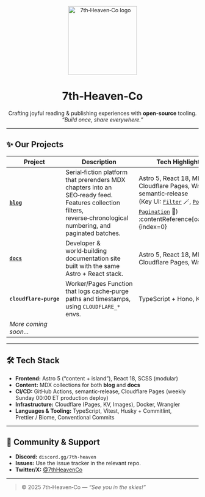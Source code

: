 <!-- .github/README.md – Organization profile -->

<p align="center">
  <img src="https://raw.githubusercontent.com/7th-heaven-co/assets/main/logo.svg" width="180" alt="7th‑Heaven‑Co logo">
</p>

<h1 align="center">7th‑Heaven‑Co</h1>

<p align="center">
  Crafting joyful reading & publishing experiences with <strong>open‑source</strong> tooling.<br>
  <em>“Build once, share everywhere.”</em>
</p>

---

## ✨ Our Projects

| Project | Description | Tech Highlights |
|---------|-------------|-----------------|
| **[`blog`](https://github.com/7th-heaven-co/blog)** | Serial‑fiction platform that prerenders MDX chapters into an SEO‑ready feed. Features collection filters, reverse‑chronological numbering, and paginated batches. | Astro 5, React 18, MDX, Cloudflare Pages, Wrangler, semantic‑release <br/> (Key UI: [`Filter`](src/components/blog/filter.tsx) 🪄, [`Post`](src/components/blog/posts/Post.tsx) 📰, [`Pagination`](src/components/blog/pagination/Pagination.tsx) 🔢) :contentReference[oaicite:0]{index=0} |
| **[`docs`](https://github.com/7th-heaven-co/docs)** | Developer & world‑building documentation site built with the same Astro + React stack. | Astro 5, React 18, MDX, Cloudflare Pages, Wrangler |
| **`cloudflare‑purge`** | Worker/Pages Function that logs cache‑purge paths and timestamps, using `CLOUDFLARE_*` envs. | TypeScript + Hono, KV |
| _More coming soon…_ | | |

---

## 🛠 Tech Stack

- **Frontend:** Astro 5 (“content + island”), React 18, SCSS (modular)  
- **Content:** MDX collections for both **blog** and **docs**  
- **CI/CD:** GitHub Actions, semantic‑release, Cloudflare Pages (weekly Sunday 00:00 ET production deploy)  
- **Infrastructure:** Cloudflare (Pages, KV, Images), Docker, Wrangler  
- **Languages & Tooling:** TypeScript, Vitest, Husky + Commitlint, Prettier / Biome, Conventional Commits

---

## 💬 Community & Support

- **Discord:** `discord.gg/7th-heaven`
- **Issues:** Use the issue tracker in the relevant repo.
- **Twitter/X:** [@7thHeavenCo](https://x.com/7thHeavenCo)

---

> © 2025 7th‑Heaven‑Co — *“See you in the skies!”*

<!--

**Here are some ideas to get you started:**

🙋‍♀️ A short introduction - what is your organization all about?
🌈 Contribution guidelines - how can the community get involved?
👩‍💻 Useful resources - where can the community find your docs? Is there anything else the community should know?
🍿 Fun facts - what does your team eat for breakfast?
🧙 Remember, you can do mighty things with the power of [Markdown](https://docs.github.com/github/writing-on-github/getting-started-with-writing-and-formatting-on-github/basic-writing-and-formatting-syntax)

<p align="center">
  <a href="https://github.com/7th-heaven-co/blog/actions"><img src="https://img.shields.io/github/actions/workflow/status/7th-heaven-co/blog/ci.yml?branch=main&label=CI" alt="CI status"></a>
  <a href="https://7th-heaven.blog"><img src="https://img.shields.io/website?down_color=red&down_message=offline&up_color=brightgreen&up_message=online&url=https%3A%2F%2F7th-heaven.blog" alt="Site status"></a>
  <a href="https://img.shields.io/badge/performance-100%25-brightgreen" alt="Lighthouse Perf 100"></a>
  <a href="https://github.com/7th-heaven-co/.github/blob/main/CODE_OF_CONDUCT.md"><img src="https://img.shields.io/badge/conduct-respect-brightgreen" alt="Code of Conduct"></a>
  <a href="https://github.com/7th-heaven-co/blob/main/LICENSE"><img src="https://img.shields.io/github/license/7th-heaven-co/blog" alt="License"></a>
</p>
-->
